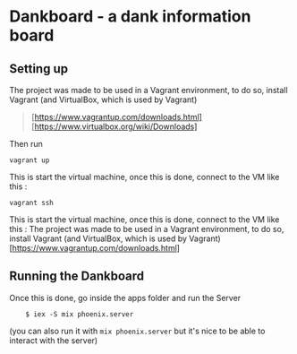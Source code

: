 # Dankboard - a dank information board

## Setting up
The project was made to be used in a Vagrant environment, to do so,
install Vagrant (and VirtualBox, which is used by Vagrant) 

> [https://www.vagrantup.com/downloads.html]
> [https://www.virtualbox.org/wiki/Downloads]

Then run

```shell
vagrant up
```

This is start the virtual machine, once this is done, connect to the VM like this :

```shell
vagrant ssh
```

This is start the virtual machine, once this is done, connect to the VM like this :
The project was made to be used in a Vagrant environment, to do so,
install Vagrant (and VirtualBox, which is used by Vagrant)
[https://www.vagrantup.com/downloads.html]


## Running the Dankboard

Once this is done, go inside the apps folder and run the Server
```shell
    $ iex -S mix phoenix.server
```

(you can also run it with `mix phoenix.server` but it's nice to be able to interact with the server)
